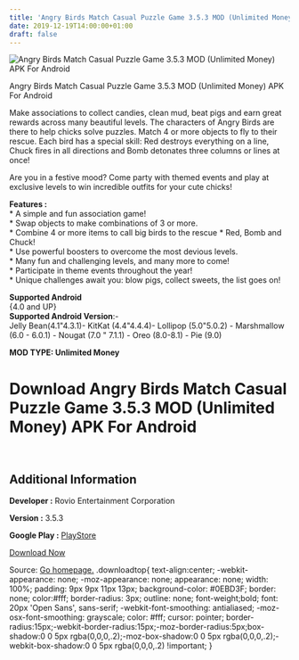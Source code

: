 ```yaml
---
title: 'Angry Birds Match Casual Puzzle Game 3.5.3 MOD (Unlimited Money) APK For Android'
date: 2019-12-19T14:00:00+01:00
draft: false
---
```


![Angry Birds Match Casual Puzzle Game 3.5.3 MOD (Unlimited Money) APK For Android](https://i1.wp.com/apkhome.net/wp-content/uploads/2019/11/Angry-Birds-Match-Casual-Puzzle-Game.png "Angry Birds Match Casual Puzzle Game 3.5.3 MOD (Unlimited Money) APK For Android")

  

Angry Birds Match Casual Puzzle Game 3.5.3 MOD (Unlimited Money) APK For Android

Make associations to collect candies, clean mud, beat pigs and earn great rewards across many beautiful levels. The characters of Angry Birds are there to help chicks solve puzzles. Match 4 or more objects to fly to their rescue. Each bird has a special skill: Red destroys everything on a line, Chuck fires in all directions and Bomb detonates three columns or lines at once!

Are you in a festive mood? Come party with themed events and play at exclusive levels to win incredible outfits for your cute chicks!

**Features :**  
\* A simple and fun association game!  
\* Swap objects to make combinations of 3 or more.  
\* Combine 4 or more items to call big birds to the rescue \* Red, Bomb and Chuck!  
\* Use powerful boosters to overcome the most devious levels.  
\* Many fun and challenging levels, and many more to come!  
\* Participate in theme events throughout the year!  
\* Unique challenges await you: blow pigs, collect sweets, the list goes on!

**Supported Android**  
{4.0 and UP}  
**Supported Android Version**:-  
Jelly Bean(4.1"4.3.1)- KitKat (4.4"4.4.4)- Lollipop (5.0"5.0.2) - Marshmallow (6.0 - 6.0.1) - Nougat (7.0 " 7.1.1) - Oreo (8.0-8.1) - Pie (9.0)

**MOD TYPE: Unlimited Money**

Download Angry Birds Match Casual Puzzle Game 3.5.3 MOD (Unlimited Money) APK For Android
=========================================================================================

 

Additional Information
----------------------

**Developer :** Rovio Entertainment Corporation

**Version :** 3.5.3

**Google Play :** [PlayStore](https://play.google.com/store/apps/details?id=com.rovio.abmatch3)

  

[Download Now](https://store4app.co/post/angry-birds-match-casual-puzzle-game-3-5-3-mod-unlimited-money-apk-for-android_1574409252)

  
Source: [Go homepage.](https://store4app.co/post/angry-birds-match-casual-puzzle-game-3-5-3-mod-unlimited-money-apk-for-android_1574409252) .downloadtop{ text-align:center; -webkit-appearance: none; -moz-appearance: none; appearance: none; width: 100%; padding: 9px 9px 11px 13px; background-color: #0EBD3F; border: none; color:#fff; border-radius: 3px; outline: none; font-weight;bold; font: 20px 'Open Sans', sans-serif; -webkit-font-smoothing: antialiased; -moz-osx-font-smoothing: grayscale; color: #fff; cursor: pointer; border-radius:15px;-webkit-border-radius:15px;-moz-border-radius:5px;box-shadow:0 0 5px rgba(0,0,0,.2);-moz-box-shadow:0 0 5px rgba(0,0,0,.2);-webkit-box-shadow:0 0 5px rgba(0,0,0,.2) !important; }